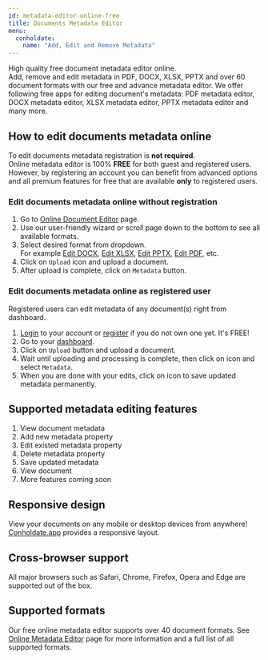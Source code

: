 ```yaml
---
id: metadata-editor-online-free
title: Documents Metadata Editor
menu:
  conholdate:
    name: "Add, Edit and Remove Metadata" 
---
```


High quality free document metadata editor online.  
Add, remove and edit metadata in PDF, DOCX, XLSX, PPTX and over 60 document formats with our free and advance metadata editor. We offer following free apps for editing document's metadata: PDF metadata editor, DOCX metadata editor, XLSX metadata editor, PPTX metadata editor and many more.

## How to edit documents metadata online
To edit documents metadata registration is **not required**.  
Online metadata editor is 100% **FREE** for both guest and registered users. However, by registering an account you can benefit from advanced options and all premium features for free that are available **only** to registered users.

### Edit documents metadata online without registration
1. Go to [Online Document Editor](https://products.conholdate.app/metadata) page.
1. Use our user-friendly wizard or scroll page down to the bottom to see all available formats.
1. Select desired format from dropdown.  
For example [Edit DOCX](https://products.conholdate.app/metadata/docx), [Edit XLSX](https://products.conholdate.app/metadata/xlsx), [Edit PPTX](https://products.conholdate.app/metadata/pptx), [Edit PDF](https://products.conholdate.app/metadata/pdf), etc.
1. Click on `Upload` icon and upload a document.
1. After upload is complete, click on `Metadata` button.

### Edit documents metadata online as registered user
Registered users can edit metadata of any document(s) right from dashboard.
1. [Login](https://conholdate.app/signin) to your account or [register](https://conholdate.app/signin) if you do not own one yet. It's FREE!
1. Go to your [dashboard](https://dashboard.conholdate.app).
1. Click on `Upload` button and upload a document.
1. Wait until uploading and processing is complete, then click on <i class="fas fa-ellipsis-v"></i> icon and select `Metadata`.
1. When you are done with your edits, click on <i class="fas fa-save"></i> icon to save updated metadata permanently.

## Supported metadata editing features
1. View document metadata
1. Add new metadata property
1. Edit existed metadata property
1. Delete metadata property
1. Save updated metadata
1. View document
1. More features coming soon

## Responsive design
View your documents on any mobile or desktop devices from anywhere! [Conholdate.app](https://conholdte.app) provides a responsive layout.

## Cross-browser support
All major browsers such as Safari, Chrome, Firefox, Opera and Edge are supported out of the box.

## Supported formats
Our free online metadata editor supports over 40 document formats.
See [Online Metadata Editor](https://products.conholdate.app/metadata) page for more information and a full list of all supported formats.
